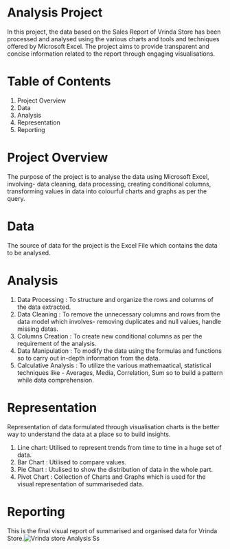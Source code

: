 # Analysis Project
In this project, the data based on the Sales Report of Vrinda Store has been processed and analysed using the various charts and tools and techniques offered by Microsoft Excel. The project aims to provide transparent and concise information related to the report through engaging visualisations.
# Table of Contents
  1. Project Overview
  2. Data
  3. Analysis
  4. Representation 
  5. Reporting
# Project Overview
The purpose of the project is to analyse the data using Microsoft Excel, involving- data cleaning, data processing, creating conditional columns, transforming values in data into colourful charts and graphs as per the query.
# Data
The source of data for the project is the Excel File which contains the data to be analysed.
# Analysis
1. Data Processing :  To structure and organize the rows and columns of the data extracted.
2. Data Cleaning : To remove the unnecessary columns and rows from the data model which involves- removing duplicates and null values, handle missing datas.
3. Columns Creation : To create new conditional columns as per the requirement of the analysis.
4. Data Manipulation : To modify the data using the formulas and functions so to carry out in-depth information from the data.
5. Calculative Analysis : To utilize the various mathemaatical, statistical techniques like - Averages, Media, Correlation, Sum so to build a pattern while data comprehension.
# Representation
Representation of data formulated through visualisation charts is the better way to understand the data at a place so to build insights.
1. Line chart: Utilised to represent trends from time to time in a huge set of data.
2. Bar Chart : Utilised to compare values.
3. Pie Chart : Utulised to show the distribution of data in the whole part.
4. Pivot Chart : Collection of Charts and Graphs which is used for the visual representation of summariseded data.
   
# Reporting
This is the final visual report of summarised and organised data for Vrinda Store.![Vrinda store Analysis Ss](https://github.com/AmishaSingh21/Analysis-Project/assets/147337191/9aa468ac-4752-438e-b4e9-c625e770005e) 

